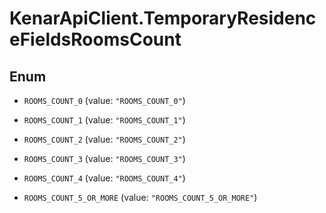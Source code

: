 # KenarApiClient.TemporaryResidenceFieldsRoomsCount

## Enum


* `ROOMS_COUNT_0` (value: `"ROOMS_COUNT_0"`)

* `ROOMS_COUNT_1` (value: `"ROOMS_COUNT_1"`)

* `ROOMS_COUNT_2` (value: `"ROOMS_COUNT_2"`)

* `ROOMS_COUNT_3` (value: `"ROOMS_COUNT_3"`)

* `ROOMS_COUNT_4` (value: `"ROOMS_COUNT_4"`)

* `ROOMS_COUNT_5_OR_MORE` (value: `"ROOMS_COUNT_5_OR_MORE"`)


